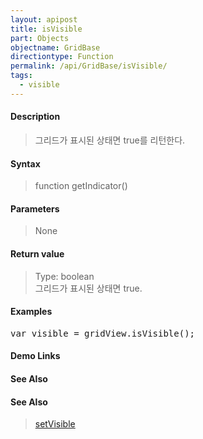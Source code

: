 ```yaml
---
layout: apipost
title: isVisible
part: Objects
objectname: GridBase
directiontype: Function
permalink: /api/GridBase/isVisible/
tags:
  - visible
---
```



#### Description

> 그리드가 표시된 상태면 true를 리턴한다.

#### Syntax

> function getIndicator()

#### Parameters

> None

#### Return value

> Type: boolean  
> 그리드가 표시된 상태면 true.

#### Examples 

<pre class="prettyprint">
var visible = gridView.isVisible();
</pre>

#### Demo Links
#### See Also

#### See Also
> [setVisible](/api/GridBase/setVisible)